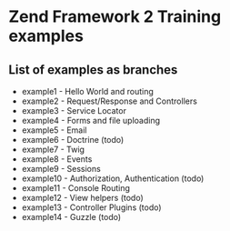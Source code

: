 # Zend Framework 2 Training examples

## List of examples as branches
 * example1 - Hello World and routing
 * example2 - Request/Response and Controllers
 * example3 - Service Locator
 * example4 - Forms and file uploading
 * example5 - Email
 * example6 - Doctrine (todo)
 * example7 - Twig
 * example8 - Events
 * example9 - Sessions
 * example10 - Authorization, Authentication (todo)
 * example11 - Console Routing
 * example12 - View helpers (todo)
 * example13 - Controller Plugins (todo)
 * example14 - Guzzle (todo)
